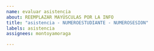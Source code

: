 ```yaml
---
name: evaluar asistencia
about: REEMPLAZAR MAYÚSCULAS POR LA INFO
title: "asistencia - NUMEROESTUDIANTE - NUMEROSESION"
labels: asistencia
assignees: montoyamoraga

---
```



